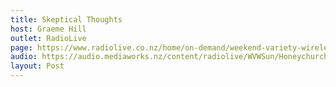 ```yaml
---
title: Skeptical Thoughts
host: Graeme Hill
outlet: RadioLive
page: https://www.radiolive.co.nz/home/on-demand/weekend-variety-wireless/2018/07/skeptical-thoughts-0.html
audio: https://audio.mediaworks.nz/content/radiolive/WVWSun/Honeychurch.mp3
layout: Post
---
```


<page-radio />

